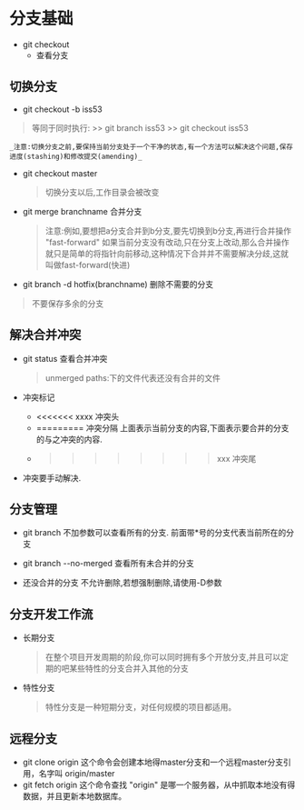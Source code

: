 # 分支基础
- git checkout
  - 查看分支

## 切换分支
  - git checkout -b iss53
  > 等同于同时执行:
    >> git branch iss53
    >> git checkout iss53

    _注意:切换分支之前,要保持当前分支处于一个干净的状态,有一个方法可以解决这个问题,保存进度(stashing)和修改提交(amending)_

- git checkout master
  > 切换分支以后,工作目录会被改变

- git merge branchname 合并分支
  > 注意:例如,要想把a分支合并到b分支,要先切换到b分支,再进行合并操作
  > "fast-forward" 如果当前分支没有改动,只在分支上改动,那么合并操作就只是简单的将指针向前移动,这种情况下合并并不需要解决分歧,这就叫做fast-forward(快进)

-  git branch -d hotfix(branchname) 删除不需要的分支
  > 不要保存多余的分支

## 解决合并冲突

- git status 查看合并冲突
  > unmerged paths:下的文件代表还没有合并的文件

- 冲突标记
  - <<<<<<< xxxx 冲突头
  - ========= 冲突分隔 上面表示当前分支的内容,下面表示要合并的分支的与之冲突的内容.
  - >>>>>>>> xxx  冲突尾
- 冲突要手动解决.

## 分支管理

- git branch 不加参数可以查看所有的分支. 前面带*号的分支代表当前所在的分支

- git branch --no-merged 查看所有未合并的分支

- 还没合并的分支 不允许删除,若想强制删除,请使用-D参数

## 分支开发工作流

- 长期分支
  > 在整个项目开发周期的阶段,你可以同时拥有多个开放分支,并且可以定期的吧某些特性的分支合并入其他的分支

- 特性分支
  > 特性分支是一种短期分支，对任何规模的项目都适用。

## 远程分支

- git clone origin 这个命令会创建本地得master分支和一个远程master分支引用，名字叫 origin/master
- git fetch origin 这个命令查找 "origin" 是哪一个服务器，从中抓取本地没有得数据，并且更新本地数据库。
